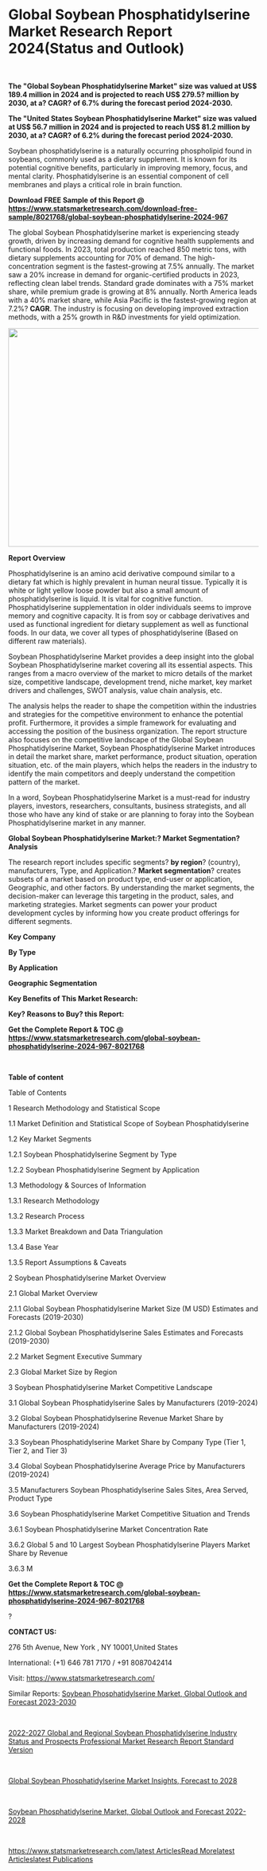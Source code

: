 <h1>Global Soybean Phosphatidylserine Market Research Report 2024(Status and Outlook)</h1><br/><p><strong>The "Global Soybean Phosphatidylserine Market" size was valued at US$ 189.4 million in 2024 and is projected to reach US$ 279.5? million by 2030, at a? <strong>CAGR</strong>? of 6.7% during the forecast period 2024-2030.</strong></p>
 
 
 
 <p><strong>The "United States Soybean Phosphatidylserine Market" size was valued at US$ 56.7 million in 2024 and is projected to reach US$ 81.2 million by 2030, at a? <strong>CAGR</strong>? of 6.2% during the forecast period 2024-2030.</strong></p>
 
 
 
 <p>Soybean phosphatidylserine is a naturally occurring phospholipid found in soybeans, commonly used as a dietary supplement. It is known for its potential cognitive benefits, particularly in improving memory, focus, and mental clarity. Phosphatidylserine is an essential component of cell membranes and plays a critical role in brain function.</p>
 
 
 
 <p><strong>Download FREE Sample of this Report @ <a href="https://www.statsmarketresearch.com/download-free-sample/8021768/global-soybean-phosphatidylserine-2024-967">https://www.statsmarketresearch.com/download-free-sample/8021768/global-soybean-phosphatidylserine-2024-967</a></strong></p>
 
 
 
 <p>The global Soybean Phosphatidylserine market is experiencing steady growth, driven by increasing demand for cognitive health supplements and functional foods. In 2023, total production reached 850 metric tons, with dietary supplements accounting for 70% of demand. The high-concentration segment is the fastest-growing at 7.5% annually. The market saw a 20% increase in demand for organic-certified products in 2023, reflecting clean label trends. Standard grade dominates with a 75% market share, while premium grade is growing at 8% annually. North America leads with a 40% market share, while Asia Pacific is the fastest-growing region at 7.2%? <strong><strong>CAGR</strong></strong>. The industry is focusing on developing improved extraction methods, with a 25% growth in R&D investments for yield optimization.</p>
 
 
 
 <p><img alt="" src="https://www.24marketreports.com/assets/report-images/SoybeanPhosphatidylserineMarket.png" style="height:439px; width:731px" /></p>
 
 
 
 <p><strong>Report Overview</strong></p>
 
 
 
 <p>Phosphatidylserine is an amino acid derivative compound similar to a dietary fat which is highly prevalent in human neural tissue. Typically it is white or light yellow loose powder but also a small amount of phosphatidylserine is liquid. It is vital for cognitive function. Phosphatidylserine supplementation in older individuals seems to improve memory and cognitive capacity. It is from soy or cabbage derivatives and used as functional ingredient for dietary supplement as well as functional foods. In our data, we cover all types of phosphatidylserine (Based on different raw materials).</p>
 
 
 
 <p>Soybean Phosphatidylserine Market provides a deep insight into the global Soybean Phosphatidylserine market covering all its essential aspects. This ranges from a macro overview of the market to micro details of the market size, competitive landscape, development trend, niche market, key market drivers and challenges, SWOT analysis, value chain analysis, etc.</p>
 
 
 
 <p>The analysis helps the reader to shape the competition within the industries and strategies for the competitive environment to enhance the potential profit. Furthermore, it provides a simple framework for evaluating and accessing the position of the business organization. The report structure also focuses on the competitive landscape of the Global Soybean Phosphatidylserine Market, Soybean Phosphatidylserine Market introduces in detail the market share, market performance, product situation, operation situation, etc. of the main players, which helps the readers in the industry to identify the main competitors and deeply understand the competition pattern of the market.</p>
 
 
 
 <p>In a word, Soybean Phosphatidylserine Market is a must-read for industry players, investors, researchers, consultants, business strategists, and all those who have any kind of stake or are planning to foray into the Soybean Phosphatidylserine market in any manner.</p>
 
 
 
 <p><strong>Global Soybean Phosphatidylserine Market:? Market Segmentation? Analysis</strong></p>
 
 
 
 <p>The research report includes specific segments? <strong>by region</strong>? (country), manufacturers, Type, and Application.? <strong>Market segmentation</strong>? creates subsets of a market based on product type, end-user or application, Geographic, and other factors. By understanding the market segments, the decision-maker can leverage this targeting in the product, sales, and marketing strategies. Market segments can power your product development cycles by informing how you create product offerings for different segments.</p>
 
 
 
 <p><strong>Key Company</strong></p>
 
 
 
 <p><strong>By Type</strong></p>
 
 
 
 <p><strong><strong>By Application</strong></strong></p>
 
 
 
 <p><strong>Geographic Segmentation</strong></p>
 
 
 
 <p><strong>Key Benefits of This Market Research:</strong></p>
 
 
 
 <p><strong>Key? <strong>Reasons to Buy</strong>? this Report:</strong></p>
 
 
 
 <div><b>Get the Complete Report & TOC @ <a href="https://www.statsmarketresearch.com/global-soybean-phosphatidylserine-2024-967-8021768">https://www.statsmarketresearch.com/global-soybean-phosphatidylserine-2024-967-8021768</a></b></div>
 
 
 
 <p><br />
 
 <b>Table of content</b></p>
 
 
 
 <p>Table of Contents<br />
 
 1 Research Methodology and Statistical Scope<br />
 
 1.1 Market Definition and Statistical Scope of Soybean Phosphatidylserine<br />
 
 1.2 Key Market Segments<br />
 
 1.2.1 Soybean Phosphatidylserine Segment by Type<br />
 
 1.2.2 Soybean Phosphatidylserine Segment by Application<br />
 
 1.3 Methodology & Sources of Information<br />
 
 1.3.1 Research Methodology<br />
 
 1.3.2 Research Process<br />
 
 1.3.3 Market Breakdown and Data Triangulation<br />
 
 1.3.4 Base Year<br />
 
 1.3.5 Report Assumptions & Caveats<br />
 
 2 Soybean Phosphatidylserine Market Overview<br />
 
 2.1 Global Market Overview<br />
 
 2.1.1 Global Soybean Phosphatidylserine Market Size (M USD) Estimates and Forecasts (2019-2030)<br />
 
 2.1.2 Global Soybean Phosphatidylserine Sales Estimates and Forecasts (2019-2030)<br />
 
 2.2 Market Segment Executive Summary<br />
 
 2.3 Global Market Size by Region<br />
 
 3 Soybean Phosphatidylserine Market Competitive Landscape<br />
 
 3.1 Global Soybean Phosphatidylserine Sales by Manufacturers (2019-2024)<br />
 
 3.2 Global Soybean Phosphatidylserine Revenue Market Share by Manufacturers (2019-2024)<br />
 
 3.3 Soybean Phosphatidylserine Market Share by Company Type (Tier 1, Tier 2, and Tier 3)<br />
 
 3.4 Global Soybean Phosphatidylserine Average Price by Manufacturers (2019-2024)<br />
 
 3.5 Manufacturers Soybean Phosphatidylserine Sales Sites, Area Served, Product Type<br />
 
 3.6 Soybean Phosphatidylserine Market Competitive Situation and Trends<br />
 
 3.6.1 Soybean Phosphatidylserine Market Concentration Rate<br />
 
 3.6.2 Global 5 and 10 Largest Soybean Phosphatidylserine Players Market Share by Revenue<br />
 
 3.6.3 M</p>
 
 
 
 <div><b>Get the Complete Report & TOC @ <a href="https://www.statsmarketresearch.com/global-soybean-phosphatidylserine-2024-967-8021768">https://www.statsmarketresearch.com/global-soybean-phosphatidylserine-2024-967-8021768</a></b></div>
 
 
 
 <p>? </p>
 
 
 
 <p><b>CONTACT US:</b><br />
 
 276 5th Avenue, New York , NY 10001,United States<br />
 
 International: (+1) 646 781 7170 / +91 8087042414<br />
 
 Visit: <a href="https://www.statsmarketresearch.com/">https://www.statsmarketresearch.com/</a><br />
 
 Similar Reports: <a href="https://www.statsmarketresearch.com/global-soybean-phosphatidylserine-2024-967-8021768">Soybean Phosphatidylserine Market, Global Outlook and Forecast 2023-2030</a><br />
 
 <br />
 
 <a href="https://www.statsmarketresearch.com/global-soybean-phosphatidylserine-2024-967-8021768">2022-2027 Global and Regional Soybean Phosphatidylserine Industry Status and Prospects Professional Market Research Report Standard Version</a><br />
 
 <br />
 
 <a href="https://www.statsmarketresearch.com/global-soybean-phosphatidylserine-2024-967-8021768">Global Soybean Phosphatidylserine Market Insights, Forecast to 2028</a><br />
 
 <br />
 
 <a href="https://www.statsmarketresearch.com/global-soybean-phosphatidylserine-2024-967-8021768">Soybean Phosphatidylserine Market, Global Outlook and Forecast 2022-2028</a><br />
 
 <br />
 
 <a href="https://gyeongbokgung.com">https://www.statsmarketresearch.com/</a><a href="https://hallyeomaritime.com">latest Articles</a><a href="https://jingwansa.com">Read More</a><a href="https://nguoiviet.jp/">latest Articles</a><a href="https://www.intelmarketresearch.com/">latest Publications</a></p>